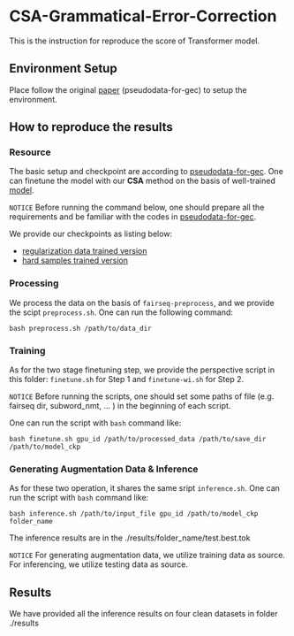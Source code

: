 # CSA-Grammatical-Error-Correction
This is the instruction for reproduce the score of Transformer model.

## Environment Setup
Place follow the original [paper](https://github.com/butsugiri/gec-pseudodata) (pseudodata-for-gec) to setup the environment.

## How to reproduce the results
### Resource
The basic setup and checkpoint are according to [pseudodata-for-gec](https://github.com/butsugiri/gec-pseudodata).
One can finetune the model with our **CSA** method on the basis of well-trained [model](https://gec-pseudo-data.s3-ap-northeast-1.amazonaws.com/ldc_giga.spell_error.finetune.checkpoint_best.pt). 

`NOTICE`
Before running the command below, one should prepare all the requirements and be familiar with the codes in [pseudodata-for-gec](https://github.com/butsugiri/gec-pseudodata).

We provide our checkpoints as listing below:
 - [regularization data trained version]()
 - [hard samples trained version]()

### Processing
We process the data on the basis of `fairseq-preprocess`, and we provide the scipt `preprocess.sh`. One can run the following command:
```
bash preprocess.sh /path/to/data_dir
```

### Training
As for the two stage finetuning step, we provide the perspective script in this folder: `finetune.sh` for Step 1 and `finetune-wi.sh` for Step 2. 

`NOTICE` Before running the scripts, one should set some paths of file (e.g. fairseq dir, subword_nmt, ... ) in the beginning of each script.

One can run the script with `bash` command like:
```
bash finetune.sh gpu_id /path/to/processed_data /path/to/save_dir /path/to/model_ckp
```
### Generating Augmentation Data & Inference
As for these two operation, it shares the same sript `inference.sh`.
One can run the script with `bash` command like:
```
bash inference.sh /path/to/input_file gpu_id /path/to/model_ckp folder_name
```

The inference results are in the ./results/folder_name/test.best.tok

`NOTICE`
For generating augmentation data, we utilize training data as source. 
For inferencing, we utilize testing data as source.


## Results
We have provided all the inference results on four clean datasets in folder ./results







